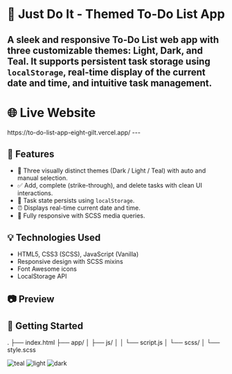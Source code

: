 # 📝 Just Do It - Themed To-Do List App

A sleek and responsive To-Do List web app with three customizable themes: **Light**, **Dark**, and **Teal**. It supports persistent task storage using `localStorage`, real-time display of the current **date and time**, and intuitive task management.
---
<h1>🌐 Live Website</h1>
https://to-do-list-app-eight-gilt.vercel.app/
---

## 🌟 Features

- 🎨 Three visually distinct themes (Dark / Light / Teal) with auto and manual selection.
- ✅ Add, complete (strike-through), and delete tasks with clean UI interactions.
- 💾 Task state persists using `localStorage`.
- ⏰ Displays real-time current date and time.
- 📱 Fully responsive with SCSS media queries.

## 💡 Technologies Used

- HTML5, CSS3 (SCSS), JavaScript (Vanilla)
- Responsive design with SCSS mixins
- Font Awesome icons
- LocalStorage API

## 📷 Preview

## 🚀 Getting Started

.
├── index.html
├── app/
│   ├── js/
│   │   └── script.js
│   └── scss/
│       └── style.scss


![teal](https://github.com/user-attachments/assets/a746f3c7-c418-436b-83bc-49d845f2183d)
![light](https://github.com/user-attachments/assets/4288350f-1bed-42d0-80bf-2e35d1e6597d)
![dark](https://github.com/user-attachments/assets/d1bde5a0-e0cb-473d-bff6-7041d088cfd8)


